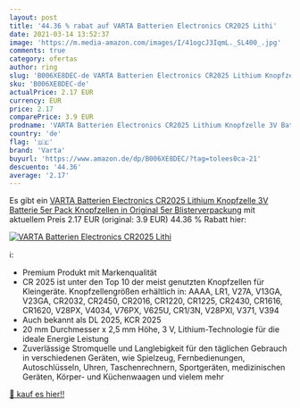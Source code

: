 ```yaml
---
layout: post
title: '44.36 % rabat auf VARTA Batterien Electronics CR2025 Lithi'
date: 2021-03-14 13:52:37
image: 'https://m.media-amazon.com/images/I/41ogcJ3IqmL._SL400_.jpg'
comments: true
category: ofertas
author: ring
slug: 'B006XE8DEC-de VARTA Batterien Electronics CR2025 Lithium Knopfzelle 3V...'
sku: 'B006XE8DEC-de'
actualPrice: 2.17 EUR
currency: EUR
price: 2.17
comparePrice: 3.9 EUR
prodname: 'VARTA Batterien Electronics CR2025 Lithium Knopfzelle 3V Batterie 5er Pack Knopfzellen in Original 5er Blisterverpackung'
country: 'de'
flag: '🇩🇪'
brand: 'Varta'
buyurl: 'https://www.amazon.de/dp/B006XE8DEC/?tag=tolees0ca-21'
descuento: '44.36'
average: '2.17'
---
```


Es gibt ein [VARTA Batterien Electronics CR2025 Lithium Knopfzelle 3V Batterie 5er Pack Knopfzellen in Original 5er Blisterverpackung](https://www.amazon.de/dp/B006XE8DEC/?tag=tolees0ca-21) mit aktuellem Preis 2.17 EUR (original: 3.9 EUR) 44.36 % Rabatt hier:

[![VARTA Batterien Electronics CR2025 Lithi](https://m.media-amazon.com/images/I/41ogcJ3IqmL._SL400_.jpg)](https://www.amazon.de/dp/B006XE8DEC/?tag=tolees0ca-21)

ℹ️:

- Premium Produkt mit Markenqualität
- CR 2025 ist unter den Top 10 der meist genutzten Knopfzellen für Kleingeräte. Knopfzellengrößen erhältlich in: AAAA, LR1, V27A, V13GA, V23GA, CR2032, CR2450, CR2016, CR1220, CR1225, CR2430, CR1616, CR1620, V28PX, V4034, V76PX, V625U, CR1/3N, V28PXl, V371, V394
- Auch bekannt als DL 2025, KCR 2025
- 20 mm Durchmesser x 2,5 mm Höhe, 3 V, Lithium-Technologie für die ideale Energie Leistung
- Zuverlässige Stromquelle und Langlebigkeit für den täglichen Gebrauch in verschiedenen Geräten, wie Spielzeug, Fernbedienungen, Autoschlüsseln, Uhren, Taschenrechnern, Sportgeräten, medizinischen Geräten, Körper- und Küchenwaagen und vielem mehr

[🛒 kauf es hier!!](https://www.amazon.de/dp/B006XE8DEC/?tag=tolees0ca-21)
